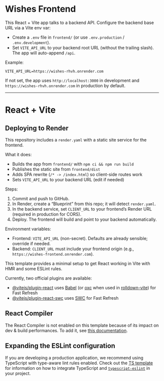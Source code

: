 # Wishes Frontend

This React + Vite app talks to a backend API. Configure the backend base URL via a Vite env var:

- Create a `.env` file in `frontend/` (or use `.env.production` / `.env.development`).
- Set `VITE_API_URL` to your backend root URL (without the trailing slash). The app will auto-append `/api`.

Example:

```
VITE_API_URL=https://wishes-rhvh.onrender.com
```

If not set, the app uses `http://localhost:3000` in development and `https://wishes-rhvh.onrender.com` in production by default.

---

# React + Vite

## Deploying to Render

This repository includes a `render.yaml` with a static site service for the frontend.

What it does:
- Builds the app from `frontend/` with `npm ci && npm run build`
- Publishes the static site from `frontend/dist`
- Adds SPA rewrite (`/* -> /index.html`) so client-side routes work
- Sets `VITE_API_URL` to your backend URL (edit if needed)

Steps:
1. Commit and push to GitHub.
2. In Render, create a “Blueprint” from this repo; it will detect `render.yaml`.
3. In the backend service, set `CLIENT_URL` to your frontend’s Render URL (required in production for CORS).
4. Deploy. The frontend will build and point to your backend automatically.

Environment variables:
- Frontend: `VITE_API_URL` (non-secret). Defaults are already sensible; override if needed.
- Backend: `CLIENT_URL` must include your frontend origin (e.g., `https://wishes-frontend.onrender.com`).

This template provides a minimal setup to get React working in Vite with HMR and some ESLint rules.

Currently, two official plugins are available:

- [@vitejs/plugin-react](https://github.com/vitejs/vite-plugin-react/blob/main/packages/plugin-react) uses [Babel](https://babeljs.io/) (or [oxc](https://oxc.rs) when used in [rolldown-vite](https://vite.dev/guide/rolldown)) for Fast Refresh
- [@vitejs/plugin-react-swc](https://github.com/vitejs/vite-plugin-react/blob/main/packages/plugin-react-swc) uses [SWC](https://swc.rs/) for Fast Refresh

## React Compiler

The React Compiler is not enabled on this template because of its impact on dev & build performances. To add it, see [this documentation](https://react.dev/learn/react-compiler/installation).

## Expanding the ESLint configuration

If you are developing a production application, we recommend using TypeScript with type-aware lint rules enabled. Check out the [TS template](https://github.com/vitejs/vite/tree/main/packages/create-vite/template-react-ts) for information on how to integrate TypeScript and [`typescript-eslint`](https://typescript-eslint.io) in your project.
